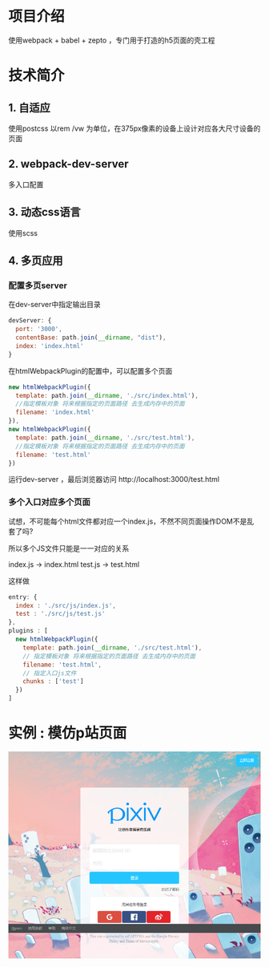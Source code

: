# 项目介绍
使用webpack + babel + zepto ，专门用于打造的h5页面的壳工程

# 技术简介

## 1. 自适应

使用postcss 以rem /vw 为单位，在375px像素的设备上设计对应各大尺寸设备的页面

## 2. webpack-dev-server 
多入口配置

## 3. 动态css语言
使用scss 

## 4. 多页应用

### 配置多页server
在dev-server中指定输出目录 
```js
devServer: {
  port: '3000',
  contentBase: path.join(__dirname, "dist"),
  index: 'index.html'
}
```

在htmlWebpackPlugin的配置中，可以配置多个页面
```js
new htmlWebpackPlugin({
  template: path.join(__dirname, './src/index.html'),
  //指定模板对象 将来根据指定的页面路径 去生成内存中的页面
  filename: 'index.html'
}),
new htmlWebpackPlugin({
  template: path.join(__dirname, './src/test.html'),
  //指定模板对象 将来根据指定的页面路径 去生成内存中的页面
  filename: 'test.html'
})
```
运行dev-server ，最后浏览器访问 http://localhost:3000/test.html

### 多个入口对应多个页面 
试想，不可能每个html文件都对应一个index.js，不然不同页面操作DOM不是乱套了吗? 

所以多个JS文件只能是一一对应的关系

index.js -> index.html 
test.js -> test.html

这样做 
```js
entry: {
  index : './src/js/index.js',
  test : './src/js/test.js'
},
plugins : [
  new htmlWebpackPlugin({
    template: path.join(__dirname, './src/test.html'),
    // 指定模板对象 将来根据指定的页面路径 去生成内存中的页面
    filename: 'test.html',
    // 指定入口js文件
    chunks : ['test']
  })
]
```

# 实例 : 模仿p站页面

![](./Screenshot_2020-01-05pixiv.png)
